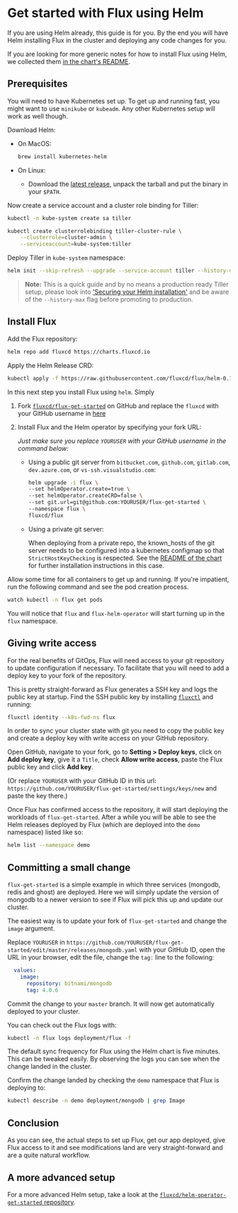 # Get started with Flux using Helm

If you are using Helm already, this guide is for you. By the end
you will have Helm installing Flux in the cluster and deploying
any code changes for you.

If you are looking for more generic notes for how to install Flux
using Helm, we collected them [in the chart's
README](https://github.com/fluxcd/flux/blob/master/chart/flux/README.md#).

## Prerequisites

You will need to have Kubernetes set up. To get up and running fast,
you might want to use `minikube` or `kubeadm`. Any other Kubernetes
setup will work as well though.

Download Helm:

- On MacOS:

  ```sh
  brew install kubernetes-helm
  ```

- On Linux:
  - Download the [latest release](https://github.com/kubernetes/helm/releases/latest),
    unpack the tarball and put the binary in your `$PATH`.

Now create a service account and a cluster role binding for Tiller:

```sh
kubectl -n kube-system create sa tiller

kubectl create clusterrolebinding tiller-cluster-rule \
    --clusterrole=cluster-admin \
    --serviceaccount=kube-system:tiller
```

Deploy Tiller in `kube-system` namespace:

```sh
helm init --skip-refresh --upgrade --service-account tiller --history-max 10
```

> **Note:** This is a quick guide and by no means a production ready
> Tiller setup, please look into ['Securing your Helm installation'](https://helm.sh/docs/using_helm/#securing-your-helm-installation)
> and be aware of the `--history-max` flag before promoting to
> production.

## Install Flux

Add the Flux repository:

```sh
helm repo add fluxcd https://charts.fluxcd.io
```

Apply the Helm Release CRD:

```sh
kubectl apply -f https://raw.githubusercontent.com/fluxcd/flux/helm-0.10.1/deploy-helm/flux-helm-release-crd.yaml
```

In this next step you install Flux using `helm`. Simply

 1. Fork [`fluxcd/flux-get-started`](https://github.com/fluxcd/flux-get-started)
    on GitHub and replace the `fluxcd` with your GitHub username in
    [here](https://github.com/fluxcd/flux-get-started/blob/master/releases/ghost.yaml#L13)
 1. Install Flux and the Helm operator by specifying your fork URL:

      *Just make sure you replace `YOURUSER` with your GitHub username
      in the command below:*

    - Using a public git server from `bitbucket.com`, `github.com`, `gitlab.com`, `dev.azure.com`, or `vs-ssh.visualstudio.com`:

      ```sh
      helm upgrade -i flux \
      --set helmOperator.create=true \
      --set helmOperator.createCRD=false \
      --set git.url=git@github.com:YOURUSER/flux-get-started \
      --namespace flux \
      fluxcd/flux
      ```

    - Using a private git server:

      When deploying from a private repo, the known_hosts of the git server needs
      to be configured into a kubernetes configmap so that `StrictHostKeyChecking` is respected.
      See the [README of the chart](https://github.com/fluxcd/flux/blob/master/chart/flux/README.md#to-install-flux-with-the-helm-operator-and-a-private-git-repository)
      for further installation instructions in this case.

Allow some time for all containers to get up and running. If you're
impatient, run the following command and see the pod creation
process.

```sh
watch kubectl -n flux get pods
```

You will notice that `flux` and `flux-helm-operator` will start
turning up in the `flux` namespace.

## Giving write access

For the real benefits of GitOps, Flux will need access to your
git repository to update configuration if necessary. To facilitate
that you will need to add a deploy key to your fork of the
repository.

This is pretty straight-forward as Flux generates a SSH key and
logs the public key at startup. Find the SSH public key by
installing [`fluxctl`](../references/fluxctl.md) and running:

```sh
fluxctl identity --k8s-fwd-ns flux
```

In order to sync your cluster state with git you need to copy the
public key and create a deploy key with write access on your GitHub
repository.

Open GitHub, navigate to your fork, go to **Setting > Deploy keys**,
click on **Add deploy key**, give it a `Title`, check **Allow write
access**, paste the Flux public key and click **Add key**.

(Or replace `YOURUSER` with your GitHub ID in this url:
`https://github.com/YOURUSER/flux-get-started/settings/keys/new` and
paste the key there.)

Once Flux has confirmed access to the repository, it will start
deploying the workloads of `flux-get-started`. After a while you
will be able to see the Helm releases deployed by Flux (which are
deployed into the `demo` namespace) listed like so:

```sh
helm list --namespace demo
```

## Committing a small change

`flux-get-started` is a simple example in which three services
(mongodb, redis and ghost) are deployed. Here we will simply update the
version of mongodb to a newer version to see if Flux will pick this
up and update our cluster.

The easiest way is to update your fork of `flux-get-started` and
change the `image` argument.

Replace `YOURUSER` in `https://github.com/YOURUSER/flux-get-started/edit/master/releases/mongodb.yaml`
with your GitHub ID, open the URL in your browser, edit the file,
change the `tag:` line to the following:

```yaml
  values:
    image:
      repository: bitnami/mongodb
      tag: 4.0.6
```

Commit the change to your `master` branch. It will now get
automatically deployed to your cluster.

You can check out the Flux logs with:

```sh
kubectl -n flux logs deployment/flux -f
```

The default sync frequency for Flux using the Helm chart is
five minutes. This can be tweaked easily. By observing the logs
you can see when the change landed in the cluster.

Confirm the change landed by checking the `demo` namespace that
Flux is deploying to:

```sh
kubectl describe -n demo deployment/mongodb | grep Image
```

## Conclusion

As you can see, the actual steps to set up Flux, get our app
deployed, give Flux access to it and see modifications land are
very straight-forward and are a quite natural workflow.

## A more advanced setup

For a more advanced Helm setup, take a look at the
[`fluxcd/helm-operator-get-started` repository](https://github.com/fluxcd/helm-operator-get-started).
